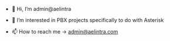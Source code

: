 - 👋 Hi, I’m admin@aelintra
- 👀  I’m interested in PBX projects specifically to do with Asterisk

- 📫 How to reach me -> admin@aelintra.com
<!---
aelintra/aelintra is a ✨ special ✨ repository because its `README.md` (this file) appears on your GitHub profile.
You can click the Preview link to take a look at your changes.
--->
